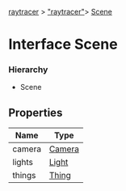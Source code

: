 [raytracer](../index.md) >  ["raytracer"](../modules/raytracer._raytracer_.md)>  [Scene](../interfaces/raytracer._raytracer_.scene.md)
# Interface Scene


### Hierarchy
* Scene










## Properties

| Name  | Type                
| ------ | ------------------- 
| camera  | [Camera](../classes/raytracer._raytracer_.camera.md)  
| lights  | [Light](../interfaces/raytracer._raytracer_.light.md)  
| things  | [Thing](../interfaces/raytracer._raytracer_.thing.md)  


